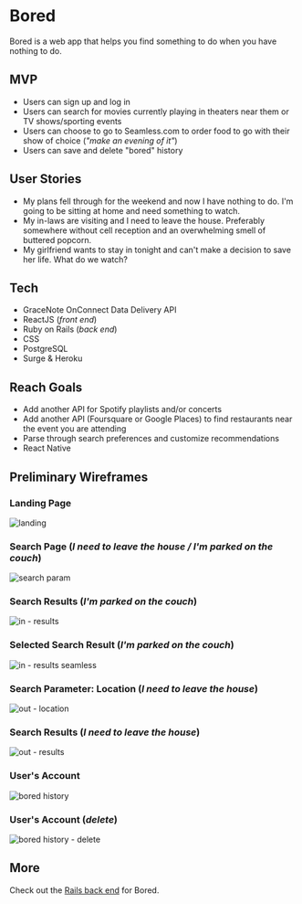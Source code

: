 # Bored
Bored is a web app that helps you find something to do when you have nothing to do.

## MVP
- Users can sign up and log in
- Users can search for movies currently playing in theaters near them or TV shows/sporting events
- Users can choose to go to Seamless.com to order food to go with their show of choice (_"make an evening of it"_)
- Users can save and delete "bored" history

## User Stories
- My plans fell through for the weekend and now I have nothing to do. I'm going to be sitting at home and need something to watch.
- My in-laws are visiting and I need to leave the house. Preferably somewhere without cell reception and an overwhelming smell of buttered popcorn.
- My girlfriend wants to stay in tonight and can't make a decision to save her life. What do we watch?

## Tech
- GraceNote OnConnect Data Delivery API
- ReactJS (_front end_)
- Ruby on Rails (_back end_)
- CSS
- PostgreSQL
- Surge & Heroku

## Reach Goals
- Add another API for Spotify playlists and/or concerts
- Add another API (Foursquare or Google Places) to find restaurants near the event you are attending
- Parse through search preferences and customize recommendations
- React Native

## Preliminary Wireframes

### Landing Page
![landing](https://user-images.githubusercontent.com/24556028/32766438-efeb23cc-c8dc-11e7-8f6c-2c69809da31c.png)

### Search Page (_I need to leave the house / I'm parked on the couch_)
![search param](https://user-images.githubusercontent.com/24556028/32766442-f00e1b52-c8dc-11e7-8729-94a295a3fd8c.png)

### Search Results (_I'm parked on the couch_)
![in - results](https://user-images.githubusercontent.com/24556028/32766437-efe17c00-c8dc-11e7-89ac-ab4478207232.png)

### Selected Search Result (_I'm parked on the couch_)
![in - results seamless](https://user-images.githubusercontent.com/24556028/32766435-efd0d562-c8dc-11e7-9a53-67059eec8415.png)

### Search Parameter: Location (_I need to leave the house_)
![out - location](https://user-images.githubusercontent.com/24556028/32766439-eff3d3aa-c8dc-11e7-8e1e-2af009d8c1a8.png)

### Search Results (_I need to leave the house_)
![out - results](https://user-images.githubusercontent.com/24556028/32766441-efffeee2-c8dc-11e7-8797-9b074f878997.png)

### User's Account
![bored history](https://user-images.githubusercontent.com/24556028/32766434-efc23f16-c8dc-11e7-890e-d3fc0e94698e.png)

### User's Account (_delete_)
![bored history - delete](https://user-images.githubusercontent.com/24556028/32766433-efb798cc-c8dc-11e7-8a93-5eb0736bb705.png)

## More
Check out the [Rails back end](https://github.com/beccaLeeBae/Bored-Rails) for Bored.